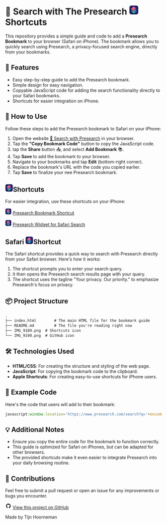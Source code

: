 # 🔎 Search with The Presearch  <img src="IMG_9189.png" alt="Shortcuts Icon" width="30" height="30">Shortcuts

This repository provides a simple guide and code to add a **Presearch Bookmark** to your browser (Safari on iPhone). The bookmark allows you to quickly search using Presearch, a privacy-focused search engine, directly from your bookmarks.

## 🚀 Features

- Easy step-by-step guide to add the Presearch bookmark.
- Simple design for easy navigation.
- Copyable JavaScript code for adding the search functionality directly to your Safari bookmarks.
- Shortcuts for easier integration on iPhone.

## 📄 How to Use

Follow these steps to add the Presearch bookmark to Safari on your iPhone:

1. Open the website [🔎 Search with Presearch](#) in your browser.
2. Tap the **"Copy Bookmark Code"** button to copy the JavaScript code.
3. tap the **Share** button 📤, and select **Add Bookmark** 📚.
4. Tap **Save** to add the bookmark to your browser.
5. Navigate to your bookmarks and tap **Edit** (bottom-right corner).
6. Replace the bookmark's URL with the code you copied earlier.
7. Tap **Save** to finalize your nee Presearch bookmark.

## <img src="IMG_9189.png" alt="Shortcuts Icon" width="25" height="25">Shortcuts

For easier integration, use these shortcuts on your iPhone:

<img src="IMG_9189.png" alt="Shortcuts Icon" width="20" height="20"> [Presearch Bookmark Shortcut](https://www.icloud.com/shortcuts/92c4fa7ed3cc4595bd4a8781eff5568d)

<img src="IMG_9189.png" alt="Shortcuts Icon" width="20" height="20"> [Presearch Widget for Safari Search](https://www.icloud.com/shortcuts/d06c5b8d42ed4bd592b6feb61ae65ad9)

## Safari <img src="IMG_9189.png" alt="Shortcuts Icon" width="25" height="25">Shortcut

The Safari shortcut provides a quick way to search with Presearch directly from your Safari browser. Here's how it works:

1. The shortcut prompts you to enter your search query.
2. It then opens the Presearch search results page with your query.
3. The shortcut uses the tagline "Your privacy. Our priority." to emphasize Presearch's focus on privacy.

## 📦 Project Structure

```plaintext
.
├── index.html        # The main HTML file for the bookmark guide
├── README.md         # The file you're reading right now
├── IMG_9189.png  # Shortcuts icon
└── IMG_9190.png  # GitHub icon
```

## 🛠️ Technologies Used

- **HTML/CSS**: For creating the structure and styling of the web page.
- **JavaScript**: For copying the bookmark code to the clipboard.
- **Apple Shortcuts**: For creating easy-to-use shortcuts for iPhone users.

## 📖 Example Code

Here's the code that users will add to their bookmark:

```javascript
javascript:window.location='https://www.presearch.com/search?q='+encodeURIComponent(prompt('Your privacy. Our priority.'));
```

## 💡 Additional Notes

- Ensure you copy the entire code for the bookmark to function correctly.
- This guide is optimized for Safari on iPhones, but can be adapted for other browsers.
- The provided shortcuts make it even easier to integrate Presearch into your daily browsing routine.

## 🤝 Contributions

Feel free to submit a pull request or open an issue for any improvements or bugs you encounter.

<img src="IMG_9190.png" alt="GitHub Icon" width="20" height="20"> [View this project on GitHub](https://github.com/tijnski/PresearchBookmark)

Made by Tijn Hoorneman
